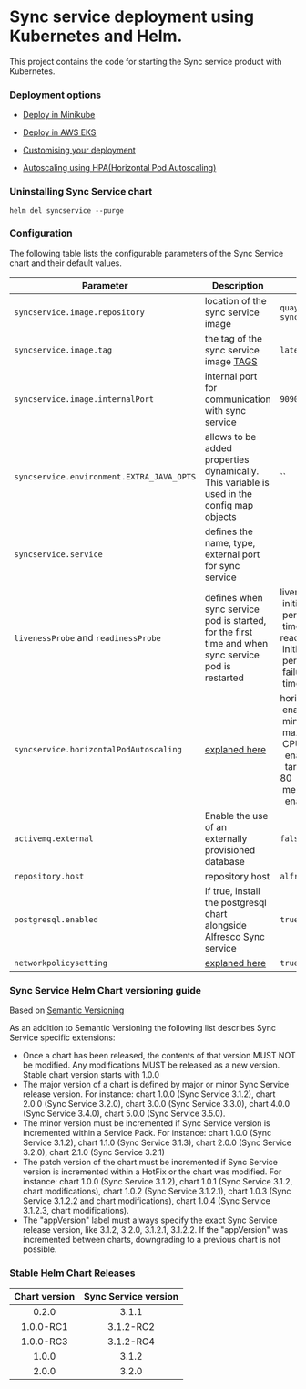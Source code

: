 # Sync service deployment using Kubernetes and Helm.

This project contains the code for starting the Sync service product with Kubernetes.

### Deployment options

* [Deploy in Minikube](./docs/deployment_minikube.md)

* [Deploy in AWS EKS](https://github.com/Alfresco/acs-deployment/blob/master/docs/helm-deployment-aws_eks.md)

* [Customising your deployment](./docs/customising-deployment.md)

* [Autoscaling using HPA(Horizontal Pod Autoscaling)](./docs/autoscaling_with_hpa.md)

### Uninstalling Sync Service chart

```
helm del syncservice --purge
```

### Configuration

The following table lists the configurable parameters of the Sync Service chart and their default values.

Parameter | Description | Default
--- | --- | ---
`syncservice.image.repository`|location of the sync service image|`quay.io/alfresco/service-sync`
`syncservice.image.tag`|the tag of the sync service image [TAGS](https://quay.io/repository/alfresco/service-sync?tag=latest&tab=tags)|`latest`
`syncservice.image.internalPort`|internal port for communication with sync service|`9090`
`syncservice.environment.EXTRA_JAVA_OPTS`|allows to be added properties dynamically. This variable is used in the config map objects|``
`syncservice.service`|defines the name, type, external port for sync service|
`livenessProbe` and `readinessProbe`| defines when sync service pod is started, for the first time and when sync service pod is restarted|livenessProbe:<br/>&nbsp;initialDelaySeconds: 150<br/>&nbsp;periodSeconds: 30<br/>&nbsp;timeoutSeconds: 10<br/>readinessProbe:<br/> &nbsp;initialDelaySeconds: 20<br/>&nbsp;periodSeconds: 10<br/>&nbsp;failureThreshold: 12<br/>&nbsp;timeoutSeconds: 10
`syncservice.horizontalPodAutoscaling`|[explaned here](./docs/autoscaling_with_hpa.md)|horizontalPodAutoscaling:<br/>&nbsp;enabled: true<br/>&nbsp;minReplicas: 1<br/>&nbsp;maxReplicas: 3<br/>&nbsp;CPU:<br/>&nbsp;&nbsp;enabled: true<br/>&nbsp;&nbsp;targetAverageUtilization: 80<br/>&nbsp;memory:<br/>&nbsp;&nbsp;enabled: true
`activemq.external`|Enable the use of an externally provisioned database|`false`
`repository.host`|repository host|`alfresco-cs-repository`
`postgresql.enabled`|If true, install the postgresql chart alongside Alfresco Sync service|`true`
`networkpolicysetting`|[explaned here](./docs/network-policy.md)|`true`

### Sync Service Helm Chart versioning guide

Based on [Semantic Versioning](https://semver.org)

As an addition to Semantic Versioning the following list describes Sync Service specific extensions:
* Once a chart has been released, the contents of that version MUST NOT be modified. Any modifications MUST be released as a new version. Stable chart version starts with 1.0.0
* The major version of a chart is defined by major or minor Sync Service release version. For instance: chart 1.0.0 (Sync Service 3.1.2), chart 2.0.0 (Sync Service 3.2.0), chart 3.0.0 (Sync Service 3.3.0), chart 4.0.0 (Sync Service 3.4.0), chart 5.0.0 (Sync Service 3.5.0).
* The minor version must be incremented if Sync Service version is incremented within a Service Pack. For instance: chart 1.0.0 (Sync Service 3.1.2), chart 1.1.0 (Sync Service 3.1.3), chart 2.0.0 (Sync Service 3.2.0), chart 2.1.0 (Sync Service 3.2.1)
* The patch version of the chart must be incremented if Sync Service version is incremented within a HotFix or the chart was modified. For instance: chart 1.0.0 (Sync Service 3.1.2), chart 1.0.1 (Sync Service 3.1.2, chart modifications), chart 1.0.2 (Sync Service 3.1.2.1), chart 1.0.3 (Sync Service 3.1.2.2 and chart modifications), chart 1.0.4 (Sync Service 3.1.2.3, chart modifications).
* The "appVersion" label must always specify the exact Sync Service release version, like 3.1.2, 3.2.0, 3.1.2.1, 3.1.2.2. If the "appVersion" was incremented between charts, downgrading to a previous chart is not possible.


### Stable Helm Chart Releases

|Chart version|Sync Service version|
|:---:|:---:|
|0.2.0    |3.1.1|
|1.0.0-RC1|3.1.2-RC2|
|1.0.0-RC3|3.1.2-RC4|
|1.0.0|3.1.2|
|2.0.0|3.2.0|
